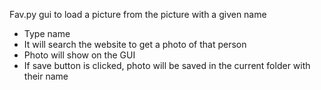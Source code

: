 Fav.py
gui to load a picture from the picture with a given name
 - Type name 
 - It will search the website to get a photo of that person
 - Photo will show on the GUI
 - If save button is clicked, photo will be saved in the current folder with their name

